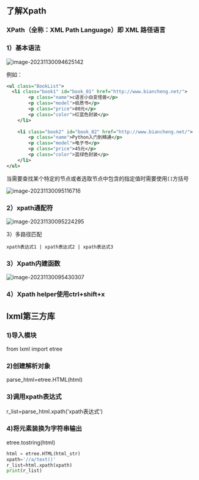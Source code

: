 ## 了解Xpath

### XPath（全称：XML Path Language）即 XML 路径语言



### 1）基本语法

![image-20231130094625142](C:\Users\zjc6\AppData\Roaming\Typora\typora-user-images\image-20231130094625142.png)



例如：

```xml
<ul class="BookList">
  <li class="book1" id="book_01" href="http://www.biancheng.net/">
        <p class="name">c语言小白变怪兽</p>
        <p class="model">纸质书</p>
        <p class="price">80元</p>
        <p class="color">红蓝色封装</p>
    </li>
  
    <li class="book2" id="book_02" href="http://www.biancheng.net/">
        <p class="name">Python入门到精通</p>
        <p class="model">电子书</p>
        <p class="price">45元</p>
        <p class="color">蓝绿色封装</p>
    </li>
</ul>
```

当需要查找某个特定的节点或者选取节点中包含的指定值时需要使用`[]`方括号

![image-20231130095116716](C:\Users\zjc6\AppData\Roaming\Typora\typora-user-images\image-20231130095116716.png)

### 2）xpath通配符

![image-20231130095224295](C:\Users\zjc6\AppData\Roaming\Typora\typora-user-images\image-20231130095224295.png)



3）多路径匹配

```
xpath表达式1 | xpath表达式2 | xpath表达式3
```



### 3）Xpath内建函数

![image-20231130095430307](C:\Users\zjc6\AppData\Roaming\Typora\typora-user-images\image-20231130095430307.png)



### 4）Xpath helper使用ctrl+shift+x





## lxml第三方库

### 1)导入模块

from lxml import etree

### 2)创建解析对象

parse_html=etree.HTML(html)

### 3)调用xpath表达式

r_list=parse_html.xpath('xpath表达式')

### 4)将元素装换为字符串输出

etree.tostring(html)

```py
html = etree.HTML(html_str)
xpath='//a/text()'
r_list=html.xpath(xpath)
print(r_list)
```